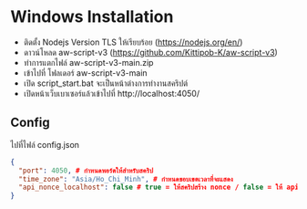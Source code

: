 # Windows Installation

- ติดตั้ง Nodejs Version TLS ให้เรียบร้อย (https://nodejs.org/en/)
- ดาวน์โหลด aw-script-v3 (https://github.com/Kittipob-K/aw-script-v3)
- ทำการแตกไฟล์ aw-script-v3-main.zip
- เข้าไปที่ โฟลเดอร์ aw-script-v3-main
- เปิด script_start.bat จะเป็นหน้าต่างการทำงานสคริปต์
- เปิดหน้าเว็บเบาเซอร์แล้วเข้าไปที่ http://localhost:4050/

## Config

ไปที่ไฟล์ config.json

```json
{
  "port": 4050, # กำหนดพอร์ตให้สำหรับสคริป
  "time_zone": "Asia/Ho_Chi_Minh", # กำหนดขอบเขตเวลาที่จะแสดง
  "api_nonce_localhost": false # true = ให้สคริปสร้าง nonce / false = ให้ api-nonce สร้าง nonce (แก้ไข url ใน api-nonce.json ด้วย)
}
```

